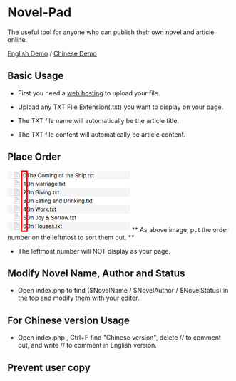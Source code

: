# Novel-Pad
The useful tool for anyone who can publish their own novel and article online.

[English Demo](http://smartlun.com/github/novel/)
 / 
[Chinese Demo](http://smartlun.com/novel/sixstone/)

## Basic Usage

- First you need a [web hosting](https://en.wikipedia.org/wiki/Category:Web_hosting) to upload your file.

- Upload any TXT File Extension(.txt) you want to display on your page. 

- The TXT file name will automatically be the article title.

- The TXT file content will automatically be article content.

## Place Order

![order](screenshots/01.png "Add the order number in the leftmost to sort txt files")
** As above image, put the order number on the leftmost to sort them out. **

- The leftmost number will NOT display as your page.

## Modify Novel Name, Author and Status

- Open index.php to find  ($NovelName / $NovelAuthor / $NovelStatus) in the top and modify them with your editer.

## For Chinese version Usage

- Open index.php , Ctrl+F find "Chinese version", delete // to comment out,  and write // to comment in English version.

## Prevent user copy
